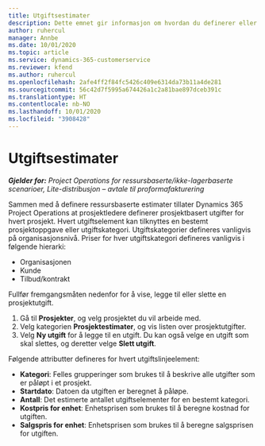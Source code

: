 ```yaml
---
title: Utgiftsestimater
description: Dette emnet gir informasjon om hvordan du definerer eller beregner prosjektrelaterte utgifter.
author: ruhercul
manager: Annbe
ms.date: 10/01/2020
ms.topic: article
ms.service: dynamics-365-customerservice
ms.reviewer: kfend
ms.author: ruhercul
ms.openlocfilehash: 2afe4ff2f84fc5426c409e6314da73b11a4de281
ms.sourcegitcommit: 56c42d7f5995a674426a1c2a81bae897dceb391c
ms.translationtype: HT
ms.contentlocale: nb-NO
ms.lasthandoff: 10/01/2020
ms.locfileid: "3908428"
---
```

# <a name="expense-estimates"></a>Utgiftsestimater
_**Gjelder for:** Project Operations for ressursbaserte/ikke-lagerbaserte scenarioer, Lite-distribusjon – avtale til proformafakturering_

Sammen med å definere ressursbaserte estimater tillater Dynamics 365 Project Operations at prosjektledere definerer prosjektbasert utgifter for hvert prosjekt. Hvert utgiftselement kan tilknyttes en bestemt prosjektoppgave eller utgiftskategori. Utgiftskategorier defineres vanligvis på organisasjonsnivå. Priser for hver utgiftskategori defineres vanligvis i følgende hierarki:

- Organisasjonen
- Kunde
- Tilbud/kontrakt

Fullfør fremgangsmåten nedenfor for å vise, legge til eller slette en prosjektutgift.

1. Gå til **Prosjekter**, og velg prosjektet du vil arbeide med.
2. Velg kategorien **Prosjektestimater**, og vis listen over prosjektutgifter.
3. Velg **Ny utgift** for å legge til en utgift. Du kan også velge en utgift som skal slettes, og deretter velge **Slett utgift**.

Følgende attributter defineres for hvert utgiftslinjeelement:

- **Kategori**: Felles grupperinger som brukes til å beskrive alle utgifter som er påløpt i et prosjekt.
- **Startdato**: Datoen da utgiften er beregnet å påløpe.
- **Antall**: Det estimerte antallet utgiftselementer for en bestemt kategori.
- **Kostpris for enhet**: Enhetsprisen som brukes til å beregne kostnad for utgiften.
- **Salgspris for enhet**: Enhetsprisen som brukes til å beregne salgsprisen for utgiften.

